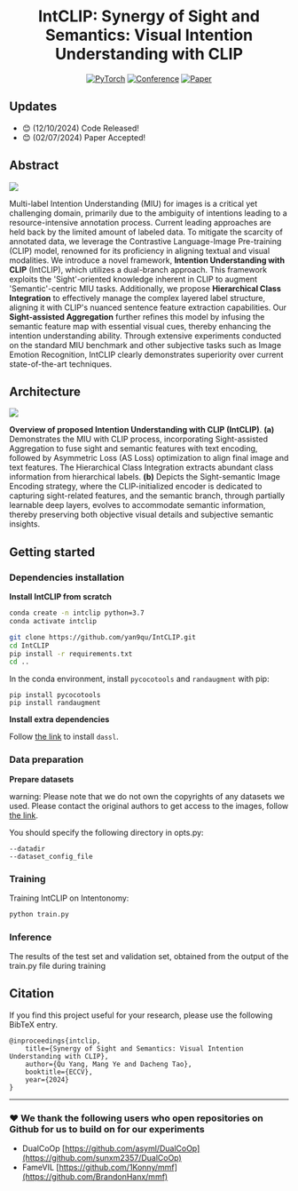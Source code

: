 <div align="center">
  
# IntCLIP: Synergy of Sight and Semantics: Visual Intention Understanding with CLIP

<a href="https://pytorch.org/get-started/locally/"><img alt="PyTorch" src="https://img.shields.io/badge/PyTorch-ee4c2c?logo=pytorch&logoColor=white"></a>
[![Conference](http://img.shields.io/badge/ECCV-2024-6790AC.svg)](https://eccv2024.ecva.net/)
[![Paper](http://img.shields.io/badge/Paper-6720AC.svg)](https://marswhu.github.io/publications/files/ECCV24_IntCLIP.pdf)

</div>

## Updates

- :blush: (12/10/2024) Code Released!
- :blush: (02/07/2024) Paper Accepted!

## Abstract

![](assests/intro.png)

Multi-label Intention Understanding (MIU) for images is a critical yet challenging domain, primarily due to the ambiguity of intentions leading to a resource-intensive annotation process. Current leading approaches are held back by the limited amount of labeled data. To mitigate the scarcity of annotated data, we leverage the Contrastive Language-Image Pre-training (CLIP) model, renowned for its proficiency in aligning textual and visual modalities. We introduce a novel framework, **Intention Understanding with CLIP** (IntCLIP), which utilizes a dual-branch approach. This framework exploits the 'Sight'-oriented knowledge inherent in CLIP to augment 'Semantic'-centric MIU tasks. Additionally, we propose **Hierarchical Class Integration** to effectively manage the complex layered label structure, aligning it with CLIP's nuanced sentence feature extraction capabilities. Our **Sight-assisted Aggregation** further refines this model by infusing the semantic feature map with essential visual cues, thereby enhancing the intention understanding ability. Through extensive experiments conducted on the standard MIU benchmark and other subjective tasks such as Image Emotion Recognition, IntCLIP clearly demonstrates superiority over current state-of-the-art techniques.

## Architecture

![](assests/architecture.png)

**Overview of proposed Intention Understanding with CLIP (IntCLIP)**. **(a)** Demonstrates the MIU with CLIP process, incorporating Sight-assisted Aggregation to fuse sight and semantic features with text encoding, followed by Asymmetric Loss (AS Loss) optimization to align final image and text features. The Hierarchical Class Integration extracts abundant class information from hierarchical labels. **(b)** Depicts the Sight-semantic Image Encoding strategy, where the CLIP-initialized encoder is dedicated to capturing sight-related features, and the semantic branch, through partially learnable deep layers, evolves to accommodate semantic information, thereby preserving both objective visual details and subjective semantic insights.

## Getting started

### Dependencies installation

**Install IntCLIP from scratch**

```bash
conda create -n intclip python=3.7
conda activate intclip

git clone https://github.com/yan9qu/IntCLIP.git
cd IntCLIP
pip install -r requirements.txt
cd ..
```

In the conda environment, install `pycocotools` and `randaugment` with pip:
```
pip install pycocotools
pip install randaugment
```

**Install extra dependencies**

Follow [the link](https://github.com/KaiyangZhou/Dassl.pytorch) to install `dassl`.

### Data preparation

**Prepare datasets**

warning: Please note that we do not own the copyrights of any datasets we used. Please contact the original authors to get access to the images, follow [the link](https://github.com/KMnP/intentonomy).

You should specify the following directory in opts.py:
```
--datadir
--dataset_config_file
```

### Training

Training IntCLIP on Intentonomy:

```bash
python train.py 
```

### Inference

The results of the test set and validation set, obtained from the output of the train.py file during training

## Citation

If you find this project useful for your research, please use the following BibTeX entry.

```
@inproceedings{intclip,
    title={Synergy of Sight and Semantics: Visual Intention Understanding with CLIP},
    author={Qu Yang, Mang Ye and Dacheng Tao},
    booktitle={ECCV},
    year={2024}
}
```
---
### :heart: We thank the following users who open repositories on Github for us to build on for our experiments
 * DualCoOp [https://github.com/asyml/DualCoOp](https://github.com/sunxm2357/DualCoOp)
 * FameVIL [https://github.com/1Konny/mmf](https://github.com/BrandonHanx/mmf)
